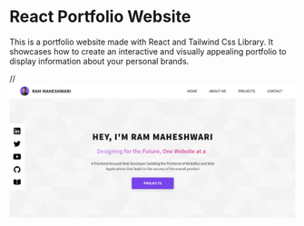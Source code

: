# React Portfolio Website

This is a portfolio website made with React and Tailwind Css Library. It showcases how to create an interactive and visually appealing portfolio to display information about your personal brands.

//!["React Portfolio Website](/src/assets/cover-image.png)
